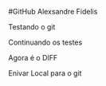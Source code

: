 #GitHub Alexsandre Fidelis

Testando o git

Continuando os testes

Agora é o DIFF

Enivar Local para o git

